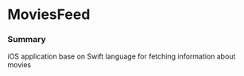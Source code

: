 # MoviesFeed
### Summary
iOS application base on Swift language for fetching information about movies

